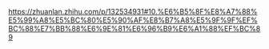 https://zhuanlan.zhihu.com/p/132534931#10.%E6%B5%8F%E8%A7%88%E5%99%A8%E5%BC%80%E5%90%AF%E8%B7%A8%E5%9F%9F%EF%BC%88%E7%BB%88%E6%9E%81%E6%96%B9%E6%A1%88%EF%BC%89